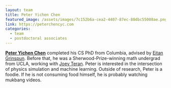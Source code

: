```yaml
---
layout: team
title: Peter Yichen Chen
featured_image: /assets/images/7c152b6a-cea2-4407-87ec-80dbc55008ae.png
link: https://peterchencyc.com
categories:
  - team
  - postdoctoral associates
---
```

**[Peter Yichen Chen](https://peterchencyc.com)** completed his CS PhD from Columbia, advised by [Eitan Grinspun](https://www.dgp.toronto.edu/~eitan/). Before that, he was a Sherwood-Prize-winning math undergrad from UCLA, working with [Joey Teran](https://www.math.ucla.edu/~jteran/). Peter is interested in the intersection of physics simulation and machine learning. Outside of research, Peter is a foodie. If he is not consuming food himself, he is probably watching mukbang videos.